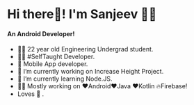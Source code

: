 # Hi there👋! I'm Sanjeev 🙋‍♂️
#### An Android Developer!
- 👨‍🎓 22 year old Engineering Undergrad student.
- 👨‍💻 #SelfTaught Developer.
- 📱 Mobile App developer.
- 🔭 I’m currently working on Increase Height Project.
- 🌱 I’m currently learning Node.JS.
- 👨‍💻 Mostly working on ❤️Android❤️Java ❤️Kotlin 🔥Firebase!
- Loves 🎵 .


<!--
**therealsanjeev/therealsanjeev** is a ✨ _special_ ✨ repository because its `README.md` (this file) appears on your GitHub profile.


-->
